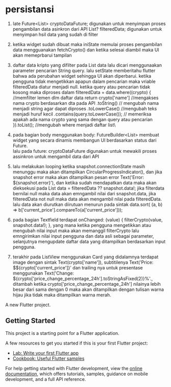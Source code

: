 # persistansi
1. late Future<List<dynamic>> cryptoDataFuture; 
  digunakan untuk menyimpan proses pengambilan data asinkron dari API
   List<dynamic>? filteredData;
  digunakan untuk menyimpan hsil data yang sudah di filter
2. ketika widget sudah dibuat maka iniState memulai proses pengambilan data mengguanakan fetchCrypto() dan ketika selesai diambil maka UI akan memeprbarui tampilan
3. daftar data kripto yang difilter pada List<dynamic> data lalu dicari menggunaakan parameter pencarian String query. lalu setState memberitahu flutter bahwa ada perubahan widget sehingga UI akan diperbarui.
ketika pengguna tidak mengetikkan apapun dalam pencarian maka vriable filteredData diatur menjadi null. ketika query atau pencarian tidak kosong maka diproses dalam 
    filteredData = data.where((crypto) { //memfilter lemen dlm daftar data
  return crypto['name'] //mengakses nama crypto berdasarkan dta pada API
      .toString() // mengubah nama menjadi string agar dapat diproses
      .toLowerCase() //mengubah teks menjadi huruf kecil
      .contains(query.toLowerCase()); // memeriksa apakah ada nama crypto yang sama dengan query atau pencarian
}).toList(); //mengubah where menjadi daftar list\

4. pada bagian body menggunakan body: FutureBuilder<List<dynamic>> membuat widget yang secara dinamis membangun UI berdasarkan status dari Future.  
lalu pada future: cryptoDataFuture digunakan untuk mewakili proses assinkron untuk mengambil data dari API

5. lalu melakukan looping ketika snapshot.connectionState masih menunggu maka akan ditampilkan CircularProgressIndicator(), dan jika snapshot error maka akan ditampilkan  pesan error Text('Error: ${snapshot.error}'), dan ketika sudah mendapatkan data maka akan dieksekusi pada  List<dynamic> data = filteredData ?? snapshot.data!; jika filterdata bernilai null maka data akan emngambil nilai dari snapshot.data, jika filteredData not null maka data akan mengambil nilai pada filteredData. lalu data akan diurutkan diirutuan menurun pada sintak  data.sort(
                (a, b) => b['current_price'].compareTo(a['current_price']));
6. pada bagian Textfield terdapat
   onChanged: (value) {
                      filterCrypto(value, snapshot.data!);
                    },
   yang mana ketika pengguna mengetikkan atau mengubah nilai input maka akan memanggil filterCrypto lalu emngirimkan nilai input pengguna dan data asli sebagai parameter, selanjutnya mengupdate daftar data yang ditampilkan berdasarkan input pengguna.
7. terakhir pada ListView menggunakan Card yang didalamnya terdapat image dengan sintak Text(crypto['name']), subtitilenya   Text('Price: \$${crypto['current_price']}' dan trailing nya untuk presentase menggunakan 
Text('Change: ${crypto['price_change_percentage_24h'].toStringAsFixed(2)}%'., ditambah ketika  crypto['price_change_percentage_24h'] nilainya lebih besar dari sama dengan 0 maka akan ditampilkan dengan tulisan warna hijau jika tidak maka ditampilkan warna merah. 

A new Flutter project.

## Getting Started

This project is a starting point for a Flutter application.

A few resources to get you started if this is your first Flutter project:

- [Lab: Write your first Flutter app](https://docs.flutter.dev/get-started/codelab)
- [Cookbook: Useful Flutter samples](https://docs.flutter.dev/cookbook)

For help getting started with Flutter development, view the
[online documentation](https://docs.flutter.dev/), which offers tutorials,
samples, guidance on mobile development, and a full API reference.
